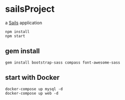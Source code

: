 sailsProject
============

a [Sails](http://sailsjs.org) application
```
npm install
npm start
```

gem install
-----------

`gem install bootstrap-sass compass font-awesome-sass`

start with Docker
-----------------

```
docker-compose up mysql -d
docker-compose up web -d
```
